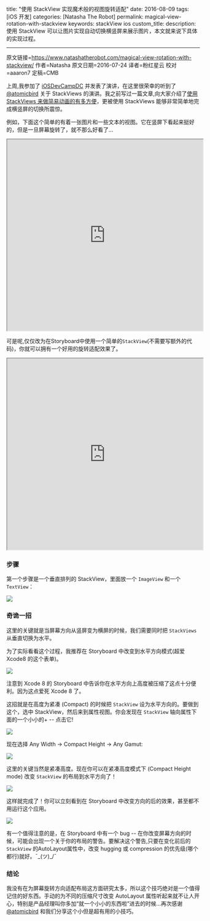 title: "使用 StackView 实现魔术般的视图旋转适配"
date: 2016-08-09
tags: [iOS 开发]
categories: [Natasha The Robot]
permalink: magical-view-rotation-with-stackview
keywords: stackView ios
custom_title: 
description: 使用 StackView 可以让图片实现自动切换横竖屏来展示图片，本文就来说下具体的实现过程。

---
原文链接=https://www.natashatherobot.com/magical-view-rotation-with-stackview/
作者=Natasha
原文日期=2016-07-24
译者=粉红星云
校对=aaaron7
定稿=CMB

<!--此处开始正文-->

上周,我参加了 [iOSDevCampDC](http://iosdevcampdc.com/) 并发表了演讲，在这里很荣幸的听到了 [@atomicbird](https://twitter.com/atomicbird) 关于 StackViews 的演讲。我之前写过一篇文章,向大家介绍了[使用 StackViews 来做简易动画的有多方便](https://www.natashatherobot.com/button-animation-stackview/)，更被使用 StackViews 能够非常简单地完成横竖屏的切换所震惊。

例如，下面这个简单的有着一张图片和一些文本的视图。它在竖屏下看起来挺好的，但是一旦屏幕旋转了，就不那么好看了...

<!--more-->

<iframe height=498 width=510 src="https://www.natashatherobot.com/wp-content/uploads/StackViewRotationBad.mp4?_=1" allowfullscreen></iframe>

可是呢,仅仅改为在Storyboard中使用一个简单的` StackView `(不需要写额外的代码)，你就可以拥有一个好用的旋转适配效果了。

<iframe height=498 width=510 src="https://www.natashatherobot.com/wp-content/uploads/StackViewRotationDemo.mp4?_=2" allowfullscreen></iframe>


### 步骤

第一个步骤是一个垂直排列的 StackView，里面放一个 `ImageView` 和一个 `TextView`：

![](https://www.natashatherobot.com/wp-content/uploads/Main_storyboard_%E2%80%94_Edited_and_Glass-768x399.png)

### 奇诡一招

这里的关键就是当屏幕方向从竖屏变为横屏的时候，我们需要同时把 `StackViews` 从垂直切换为水平。

为了实际看看这个过程，我推荐在 Storyboard 中改变到水平方向模式(超爱 Xcode8 的这个表单)。

![](https://www.natashatherobot.com/wp-content/uploads/Main_storyboard_%E2%80%94_Edited-768x686.png)

注意到 Xcode 8 的 Storyboard 中告诉你在水平方向上高度被压缩了这点十分便利。因为这点爱死 Xcode 8 了。

这招就是在高度为紧凑 (Compact) 的时候把 `StackView` 设为水平方向的。要做到这个，选中 StackView，然后来到属性视图。你会发现在 `StackView` 轴向属性下面的一个小小的+ -- 点击它!

![](https://www.natashatherobot.com/wp-content/uploads/Main_storyboard_%E2%80%94_Edited-1-300x201.png)

现在选择 Any Width -> Compact Height -> Any Gamut:

![](https://www.natashatherobot.com/wp-content/uploads/Screen-Shot-2016-07-24-at-12.36.47-PM-768x236.png)

这里的关键当然是紧凑高度。现在你可以在紧凑高度模式下 (Compact Height mode) 改变 `StackView` 的布局到水平方向了！

![](https://www.natashatherobot.com/wp-content/uploads/Main_storyboard_%E2%80%94_Edited-2-300x231.png)

这样就完成了！你可以立刻看到在 Storyboard 中改变方向的后的效果，甚至都不用运行这个应用。

![](https://www.natashatherobot.com/wp-content/uploads/Main_storyboard_%E2%80%94_Edited-3-768x315.png)

有一个值得注意的是，在 Storyboard 中有一个 bug -- 在你改变屏幕方向的时候，可能会出现一个关于你的布局的警告。要解决这个警告,只要在变化前后的 `StackView` 的AutoLayout属性中，改变 hugging 或 compression 的优先级(哪个都行)就好。¯\_(ツ)_/¯

### 结论

我没有在为屏幕旋转方向适配布局这方面研究太多，所以这个技巧绝对是一个值得记住的好东西。手动的为不同的压缩尺寸改变 AutoLayout 属性听起来就不让人开心，特别是产品经理叫你多加“就一个小小的东西啦”进去的时候...再次感谢 [@atomicbird](https://twitter.com/atomicbird) 和我们分享这个小但是超有用的小技巧。
